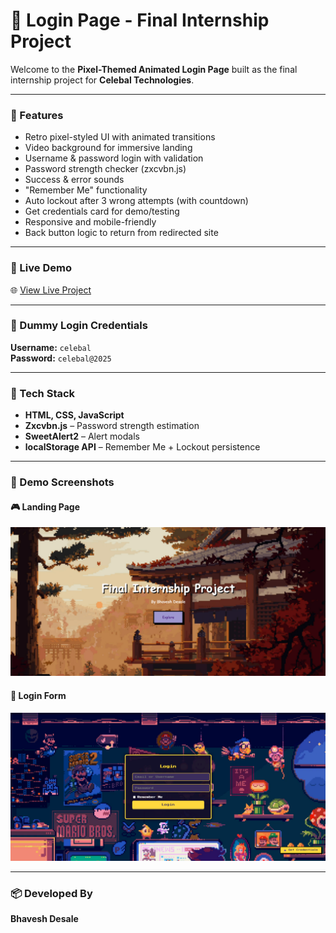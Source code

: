 # 🔐 Login Page - Final Internship Project

Welcome to the **Pixel-Themed Animated Login Page** built as the final internship project for **Celebal Technologies**.

---

### 🚀 Features
-  Retro pixel-styled UI with animated transitions  
-  Video background for immersive landing  
-  Username & password login with validation  
-  Password strength checker (zxcvbn.js)  
-  Success & error sounds  
-  "Remember Me" functionality  
-  Auto lockout after 3 wrong attempts (with countdown)  
-  Get credentials card for demo/testing  
-  Responsive and mobile-friendly  
-  Back button logic to return from redirected site  

---

### 🔗 Live Demo
🌐 [View Live Project](https://your-live-url-here.com)  


---

### 🧪 Dummy Login Credentials
**Username:** `celebal`  
**Password:** `celebal@2025`

---

### 📂 Tech Stack
- **HTML, CSS, JavaScript**  
- **Zxcvbn.js** – Password strength estimation  
- **SweetAlert2** – Alert modals  
- **localStorage API** – Remember Me + Lockout persistence  

---

### 📸 Demo Screenshots
#### 🎮 Landing Page
![Landing](./Screenshots/Landing.png)

#### 🔐 Login Form
![Login Form](./Screenshots/Login.png)

---

### 📦 Developed By
**Bhavesh Desale**

